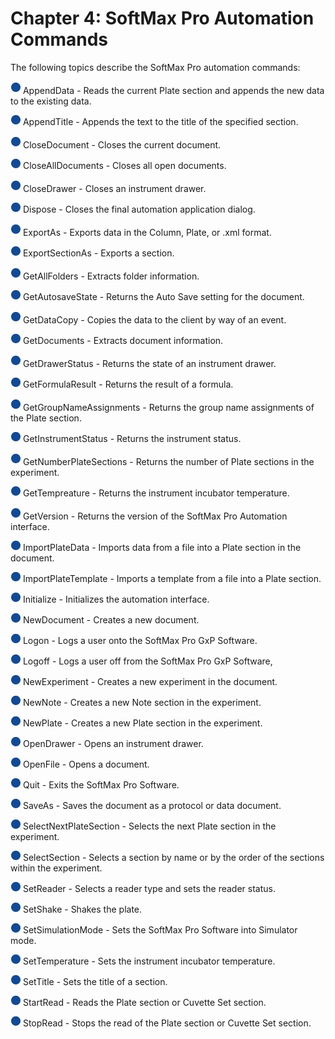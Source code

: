 # Chapter 4: SoftMax Pro Automation Commands

The following topics describe the SoftMax Pro automation commands:

![](<../../../../../.gitbook/assets/1 (12).png>) AppendData - Reads the current Plate section and appends the new data to the existing data.

![](<../../../../../.gitbook/assets/2 (8) (1).png>) AppendTitle - Appends the text to the title of the specified section.

![](<../../../../../.gitbook/assets/3 (11).png>) CloseDocument - Closes the current document.

![](<../../../../../.gitbook/assets/4 (10).png>) CloseAllDocuments - Closes all open documents.

![](<../../../../../.gitbook/assets/5 (10).png>) CloseDrawer - Closes an instrument drawer.

![](<../../../../../.gitbook/assets/6 (7).png>) Dispose - Closes the final automation application dialog.

![](<../../../../../.gitbook/assets/7 (4).png>) ExportAs - Exports data in the Column, Plate, or .xml format.

![](<../../../../../.gitbook/assets/8 (3) (1).png>) ExportSectionAs - Exports a section.

![](<../../../../../.gitbook/assets/9 (2) (1).png>) GetAllFolders - Extracts folder information.

![](<../../../../../.gitbook/assets/10 (1) (1) (1).png>) GetAutosaveState - Returns the Auto Save setting for the document.

![](<../../../../../.gitbook/assets/11 (1) (1) (1).png>) GetDataCopy - Copies the data to the client by way of an event.

![](<../../../../../.gitbook/assets/12 (1) (1) (1).png>) GetDocuments - Extracts document information.

![](<../../../../../.gitbook/assets/13 (1) (1) (1).png>) GetDrawerStatus - Returns the state of an instrument drawer.

![](<../../../../../.gitbook/assets/14 (2).png>) GetFormulaResult - Returns the result of a formula.

![](<../../../../../.gitbook/assets/15 (2).png>) GetGroupNameAssignments - Returns the group name assignments of the Plate section.

![](<../../../../../.gitbook/assets/16 (2).png>) GetInstrumentStatus - Returns the instrument status.

![](<../../../../../.gitbook/assets/17 (2).png>) GetNumberPlateSections - Returns the number of Plate sections in the experiment.

![](<../../../../../.gitbook/assets/18 (1) (1).png>) GetTempreature - Returns the instrument incubator temperature.

![](<../../../../../.gitbook/assets/19 (1) (1).png>) GetVersion - Returns the version of the SoftMax Pro Automation interface.

![](<../../../../../.gitbook/assets/20 (1) (1).png>) ImportPlateData - Imports data from a file into a Plate section in the document.

![](<../../../../../.gitbook/assets/20 (1) (1).png>) ImportPlateTemplate - Imports a template from a file into a Plate section.

![](<../../../../../.gitbook/assets/20 (1) (1).png>) Initialize - Initializes the automation interface.

![](<../../../../../.gitbook/assets/20 (1) (1).png>) NewDocument - Creates a new document.

![](<../../../../../.gitbook/assets/20 (1) (1).png>) Logon - Logs a user onto the SoftMax Pro GxP Software.

![](<../../../../../.gitbook/assets/20 (1) (1).png>) Logoff - Logs a user off from the SoftMax Pro GxP Software,

![](<../../../../../.gitbook/assets/20 (1) (1).png>) NewExperiment - Creates a new experiment in the document.

![](<../../../../../.gitbook/assets/20 (1) (1).png>) NewNote - Creates a new Note section in the experiment.

![](<../../../../../.gitbook/assets/20 (1) (1).png>) NewPlate - Creates a new Plate section in the experiment.

![](<../../../../../.gitbook/assets/20 (1) (1).png>) OpenDrawer - Opens an instrument drawer.

![](<../../../../../.gitbook/assets/20 (1) (1).png>) OpenFile - Opens a document.

![](<../../../../../.gitbook/assets/20 (1) (1).png>) Quit - Exits the SoftMax Pro Software.

![](<../../../../../.gitbook/assets/20 (1) (1).png>) SaveAs - Saves the document as a protocol or data document.

![](<../../../../../.gitbook/assets/20 (1) (1).png>) SelectNextPlateSection - Selects the next Plate section in the experiment.

![](<../../../../../.gitbook/assets/20 (1) (1).png>) SelectSection - Selects a section by name or by the order of the sections within the experiment.

![](<../../../../../.gitbook/assets/20 (1) (1).png>) SetReader - Selects a reader type and sets the reader status.

![](<../../../../../.gitbook/assets/20 (1) (1).png>) SetShake - Shakes the plate.

![](<../../../../../.gitbook/assets/20 (1) (1).png>) SetSimulationMode - Sets the SoftMax Pro Software into Simulator mode.

![](<../../../../../.gitbook/assets/20 (1) (1).png>) SetTemperature - Sets the instrument incubator temperature.

![](<../../../../../.gitbook/assets/20 (1) (1).png>) SetTitle - Sets the title of a section.

![](<../../../../../.gitbook/assets/20 (1) (1).png>) StartRead - Reads the Plate section or Cuvette Set section.

![](<../../../../../.gitbook/assets/20 (1) (1).png>) StopRead - Stops the read of the Plate section or Cuvette Set section.

